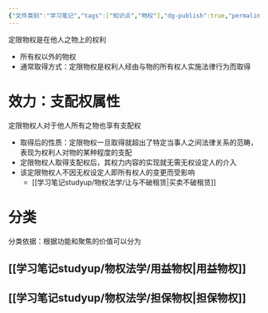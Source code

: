 ```yaml
---
{"文件类别":"学习笔记","tags":["知识点","物权"],"dg-publish":true,"permalink":"/学习笔记studyup/物权法学/定限物权/","dgPassFrontmatter":true,"created":"2024-10-23T16:27:57.381+08:00","updated":"2024-10-23T21:35:56.161+08:00"}
---
```


定限物权是在他人之物上的权利
- 所有权以外的物权
- 通常取得方式：定限物权是权利人经由与物的所有权人实施法律行为而取得
# 效力：支配权属性
定限物权人对于他人所有之物也享有支配权
- 取得后的性质：定限物权一旦取得就超出了特定当事人之间法律关系的范畴，表现为权利人对物的某种程度的支配
- 定限物权人取得支配权后，其权力内容的实现就无需无权设定人的介入
- 该定限物权人不因无权设定人即所有权人的变更而受影响
	- [[学习笔记studyup/物权法学/让与不破租赁\|买卖不破租赁]]
# 分类
分类依据：根据功能和聚焦的价值可以分为
## [[学习笔记studyup/物权法学/用益物权\|用益物权]]
## [[学习笔记studyup/物权法学/担保物权\|担保物权]]
